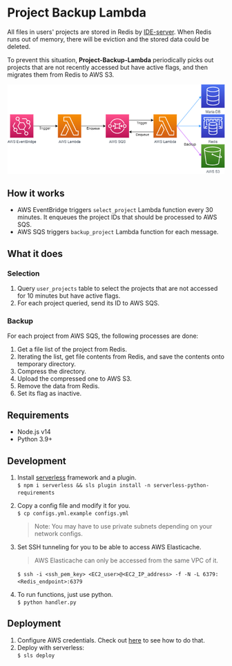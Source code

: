 # Project Backup Lambda

All files in users' projects are stored in Redis by [IDE-server](https://github.com/Together-Coding/IDE-Server).
When Redis runs out of memory, there will be eviction and the stored data could be deleted.

To prevent this situation, **Project-Backup-Lambda** periodically picks out projects that are not recently accessed but have active flags, and then migrates them from Redis to AWS S3.

![architecture](./docs/architecture.png)

## How it works

- AWS EventBridge triggers `select_project` Lambda function every 30 minutes. It enqueues the project IDs that should be processed to AWS SQS.  
- AWS SQS triggers `backup_project` Lambda function for each message.

## What it does

### Selection

1. Query `user_projects` table to select the projects that are not accessed for 10 minutes but have active flags.
2. For each project queried, send its ID to AWS SQS.

### Backup

For each project from AWS SQS, the following processes are done:

1. Get a file list of the project from Redis.
2. Iterating the list, get file contents from Redis, and save the contents onto temporary directory.
3. Compress the directory.
4. Upload the compressed one to AWS S3.
5. Remove the data from Redis.
6. Set its flag as inactive.

## Requirements

- Node.js v14
- Python 3.9+

## Development

1. Install [serverless](https://www.serverless.com/) framework and a plugin.  
    `$ npm i serverless && sls plugin install -n serverless-python-requirements`
2. Copy a config file and modify it for you.  
    `$ cp configs.yml.example configs.yml`  
    > Note: You may have to use private subnets depending on your network configs.
3. Set SSH tunneling for you to be able to access AWS Elasticache.  
    > AWS Elasticache can only be accessed from the same VPC of it.  

    `$ ssh -i <ssh_pem_key> <EC2_user>@<EC2_IP_address> -f -N -L 6379:<Redis_endpoint>:6379`
4. To run functions, just use python.  
    `$ python handler.py`

## Deployment

1. Configure AWS credentials. Check out [here](https://boto3.amazonaws.com/v1/documentation/api/latest/guide/credentials.html) to see how to do that.
2. Deploy with serverless:  
    `$ sls deploy`
